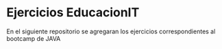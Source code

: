 # Ejercicios EducacionIT
En el siguiente repositorio se agregaran los ejercicios correspondientes 
al bootcamp de JAVA
